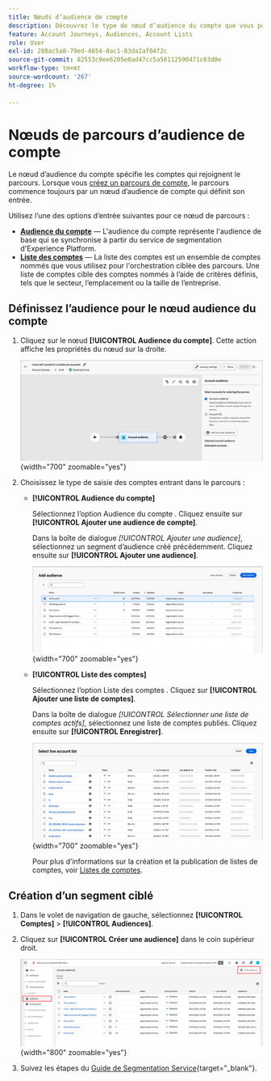 ```yaml
---
title: Nœuds d’audience de compte
description: Découvrez le type de nœud d’audience du compte que vous pouvez utiliser pour définir l’entrée de vos parcours de compte dans Journey Optimizer B2B edition.
feature: Account Journeys, Audiences, Account Lists
role: User
exl-id: 288ac5a8-79ed-4654-8ac1-83da2af04f2c
source-git-commit: 82553c9ee6205e0ad47cc5a56112590471c03d0e
workflow-type: tm+mt
source-wordcount: '267'
ht-degree: 1%

---
```



# Nœuds de parcours d’audience de compte

Le nœud d’audience du compte spécifie les comptes qui rejoignent le parcours. Lorsque vous [créez un parcours de compte](./journey-overview.md#create-an-account-journey), le parcours commence toujours par un nœud d’audience de compte qui définit son entrée.

Utilisez l’une des options d’entrée suivantes pour ce nœud de parcours :

* **[Audience du compte](../audiences/account-audience-overview.md)** — L&#39;audience du compte représente l&#39;audience de base qui se synchronise à partir du service de segmentation d&#39;Experience Platform.
* **[Liste des comptes](../accounts/account-lists.md)** — La liste des comptes est un ensemble de comptes nommés que vous utilisez pour l&#39;orchestration ciblée des parcours. Une liste de comptes cible des comptes nommés à l’aide de critères définis, tels que le secteur, l’emplacement ou la taille de l’entreprise.

## Définissez l’audience pour le nœud audience du compte

1. Cliquez sur le nœud **[!UICONTROL Audience du compte]**. Cette action affiche les propriétés du nœud sur la droite.

   ![nœud de parcours d’audience du compte](./assets/account-journey-account-audience-node.png){width="700" zoomable="yes"}

1. Choisissez le type de saisie des comptes entrant dans le parcours :

   * **[!UICONTROL Audience du compte]**

     Sélectionnez l’option Audience du compte . Cliquez ensuite sur **[!UICONTROL Ajouter une audience de compte]**.

     Dans la boîte de dialogue _[!UICONTROL Ajouter une audience]_, sélectionnez un segment d’audience créé précédemment. Cliquez ensuite sur **[!UICONTROL Ajouter une audience]**.

     ![Sélectionnez un segment d’audience pour le nœud](./assets/node-audience-add-dialog.png){width="700" zoomable="yes"}

   * **[!UICONTROL Liste des comptes]**

     Sélectionnez l’option Liste des comptes . Cliquez sur **[!UICONTROL Ajouter une liste de comptes]**.

     Dans la boîte de dialogue _[!UICONTROL Sélectionner une liste de comptes actifs]_, sélectionnez une liste de comptes publiés. Cliquez ensuite sur **[!UICONTROL Enregistrer]**.

     ![Sélectionnez une liste de comptes actifs pour le nœud](./assets/account-journey-account-audience-select-account-list.png){width="700" zoomable="yes"}

     Pour plus d’informations sur la création et la publication de listes de comptes, voir [Listes de comptes](../accounts/account-lists.md).

## Création d’un segment ciblé

1. Dans le volet de navigation de gauche, sélectionnez **[!UICONTROL Comptes]** > **[!UICONTROL Audiences]**.

1. Cliquez sur **[!UICONTROL Créer une audience]** dans le coin supérieur droit.

   ![Créer un segment ciblé](./assets/audiences-list-create.png){width="800" zoomable="yes"}

1. Suivez les étapes du [Guide de Segmentation Service](https://experienceleague.adobe.com/fr/docs/experience-platform/segmentation/types/account-audiences){target="_blank"}.
